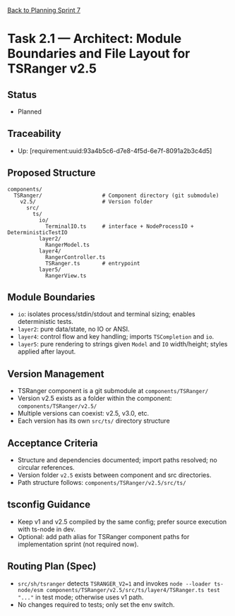 [Back to Planning Sprint 7](./planning.md)

# Task 2.1 — Architect: Module Boundaries and File Layout for TSRanger v2.5

## Status
- Planned

## Traceability
- Up: [requirement:uuid:93a4b5c6-d7e8-4f5d-6e7f-8091a2b3c4d5]

## Proposed Structure
```
components/
  TSRanger/                   # Component directory (git submodule)
    v2.5/                     # Version folder
      src/
        ts/
          io/
            TerminalIO.ts     # interface + NodeProcessIO + DeterministicTestIO
          layer2/
            RangerModel.ts
          layer4/
            RangerController.ts
            TSRanger.ts       # entrypoint
          layer5/
            RangerView.ts
```

## Module Boundaries
- `io`: isolates process/stdin/stdout and terminal sizing; enables deterministic tests.
- `layer2`: pure data/state, no IO or ANSI.
- `layer4`: control flow and key handling; imports `TSCompletion` and `io`.
- `layer5`: pure rendering to strings given `Model` and `IO` width/height; styles applied after layout.

## Version Management
- TSRanger component is a git submodule at `components/TSRanger/`
- Version v2.5 exists as a folder within the component: `components/TSRanger/v2.5/`
- Multiple versions can coexist: v2.5, v3.0, etc.
- Each version has its own `src/ts/` directory structure

## Acceptance Criteria
- Structure and dependencies documented; import paths resolved; no circular references.
- Version folder `v2.5` exists between component and src directories.
- Path structure follows: `components/TSRanger/v2.5/src/ts/`

## tsconfig Guidance
- Keep v1 and v2.5 compiled by the same config; prefer source execution with ts-node in dev.
- Optional: add path alias for TSRanger component paths for implementation sprint (not required now).

## Routing Plan (Spec)
- `src/sh/tsranger` detects `TSRANGER_V2=1` and invokes `node --loader ts-node/esm components/TSRanger/v2.5/src/ts/layer4/TSRanger.ts test "..."` in test mode; otherwise uses v1 path.
- No changes required to tests; only set the env switch.